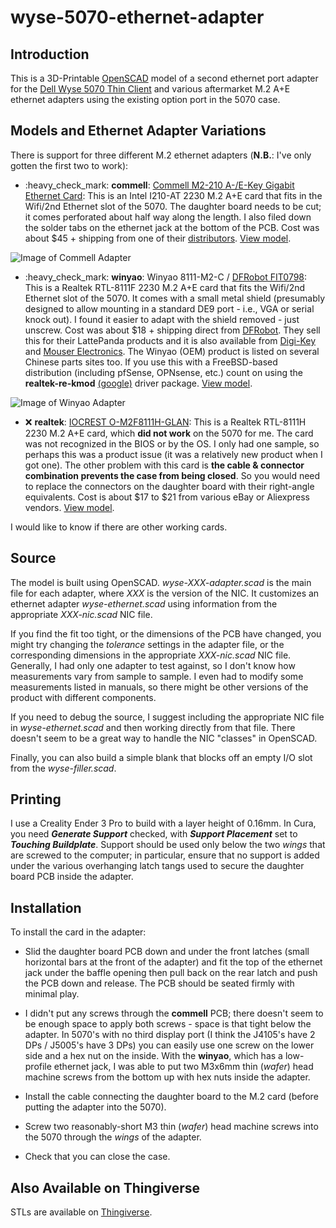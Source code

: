 # wyse-5070-ethernet-adapter

## Introduction

This is a 3D-Printable [OpenSCAD](https://openscad.org/) model of a second
ethernet port adapter for the [Dell Wyse 5070 Thin Client](https://www.dell.com/en-us/work/shop/wyse-endpoints-and-software/wyse-5070-thin-client/spd/wyse-5070-thin-client)
and various aftermarket M.2 A+E ethernet adapters using the existing option port
in the 5070 case.

## Models and Ethernet Adapter Variations

There is support for three different M.2 ethernet adapters (**N.B.**: I've only
gotten the first two to work):

- :heavy\_check\_mark: **commell**: [Commell M2-210 A-/E-Key Gigabit Ethernet Card](http://www.commell.com.tw/Product/Peripheral/M.2%20%28NGFF%29%20card/M2-210.htm):
  This is an Intel I210-AT 2230 M.2 A+E card that fits in the Wifi/2nd Ethernet
  slot of the 5070. The daughter board needs to be cut; it comes perforated
  about half way along the length. I also filed down the solder tabs on the
  ethernet jack at the bottom of the PCB. Cost was about $45 + shipping from one
  of their
  [distributors](http://www.commell.com.tw/distributor/Distributor.htm).
  [View model](../media/media/wyse-commell-adapter.stl "View Model of Commell Adapter").

![Image of Commell Adapter](../media/media/commell-view-interior.jpg?raw=true "Commell Adapter mounted in Wyse 5070")

- :heavy\_check\_mark: **winyao**: Winyao 8111-M2-C / [DFRobot FIT0798](https://www.dfrobot.com/product-2318.html):
  This is a Realtek RTL-8111F 2230 M.2 A+E card that fits the Wifi/2nd Ethernet
  slot of the 5070. It comes with a small metal shield (presumably designed to
  allow mounting in a standard DE9 port - i.e., VGA or serial knock out). I found
  it easier to adapt with the shield removed - just unscrew. Cost was about $18 +
  shipping direct from [DFRobot](https://www.dfrobot.com/product-2318.html). They
  sell this for their LattePanda products and it is also available from
  [Digi-Key](https://www.digikey.com/en/products/detail/dfrobot/FIT0798/14824986)
  and [Mouser Electronics](https://www.mouser.com/ProductDetail/DFRobot/FIT0798?qs=%2Fha2pyFadui97DZ%2FSy%2FYrWNYjzbmGQYac80ChPKoMVC2EQ7OhLzBwA%3D%3D).
  The Winyao (OEM) product is listed on several Chinese parts sites too. If you
  use this with a FreeBSD-based distribution (including pfSense, OPNsense, etc.)
  count on using the **realtek-re-kmod**
  [(google)](https://www.google.com/search?q=realtek-re-kmod) driver package.
  [View model](../media/media/wyse-winyao-adapter.stl "View Model of Winyao/DFRobot Adapter").

![Image of Winyao Adapter](../media/media/winyao-view-interior.jpg?raw=true "Winyao/DFRobot Adapter mounted in Wyse 5070")

- :x: **realtek**: [IOCREST O-M2F8111H-GLAN](http://www.iocrest.com/index.php?id=2178):
  This is a Realtek
  RTL-8111H 2230 M.2 A+E card, which **did not work** on the 5070 for me. The
  card was not recognized in the BIOS or by the OS. I only had one sample, so
  perhaps this was a product issue (it was a relatively new product when I got
  one). The other problem with this card is **the cable & connector combination
  prevents the case from being closed**. So you would need to replace the
  connectors on the daughter board with their right-angle equivalents. Cost is
  about $17 to $21 from various eBay or Aliexpress vendors.
  [View model](../media/media/wyse-realtek-adapter.stl "View Model of Realtek Adapter").

I would like to know if there are other working cards.

## Source

The model is built using OpenSCAD. *wyse-XXX-adapter.scad* is the main file for
each adapter, where *XXX* is the version of the NIC. It customizes an ethernet
adapter *wyse-ethernet.scad* using information from the appropriate
*XXX-nic.scad* NIC file.

If you find the fit too tight, or the dimensions of the PCB have changed, you
might try changing the *tolerance* settings in the adapter file, or the
corresponding dimensions in the appropriate *XXX-nic.scad* NIC file. Generally,
I had only one adapter to test against, so I don't know how measurements vary
from sample to sample. I even had to modify some measurements listed in manuals,
so there might be other versions of the product with different components.

If you need to debug the source, I suggest including the appropriate NIC file in
*wyse-ethernet.scad* and then working directly from that file. There doesn't
seem to be a great way to handle the NIC "classes" in OpenSCAD.

Finally, you can also build a simple blank that blocks off an empty I/O slot
from the *wyse-filler.scad*.

## Printing

I use a Creality Ender 3 Pro to build with a layer height of 0.16mm. In Cura,
you need ***Generate Support*** checked, with ***Support Placement*** set to
***Touching Buildplate***. Support should be used only below the two *wings*
that are screwed to the computer; in particular, ensure that no support is added
under the various overhanging latch tangs used to secure the daughter board PCB
inside the adapter.

## Installation

To install the card in the adapter:

- Slid the daughter board PCB down and under the front latches (small horizontal
  bars at the front of the adapter) and fit the top of the ethernet jack under
  the baffle opening then pull back on the rear latch and push the PCB down and
  release. The PCB should be seated firmly with minimal play.

- I didn't put any screws through the **commell** PCB; there doesn't seem to be
  enough space to apply both screws - space is that tight below the adapter.
  In 5070's with no third display port (I think the J4105's have 2 DPs / J5005's
  have 3 DPs) you can easily use one screw on the lower side and a hex nut on
  the inside. With the **winyao**, which has a low-profile ethernet jack, I was
  able to put two M3x6mm thin (*wafer*) head machine screws from the bottom up
  with hex nuts inside the adapter.

- Install the cable connecting the daughter board to the M.2 card (before
  putting the adapter into the 5070).

- Screw two reasonably-short M3 thin (*wafer*) head machine screws into the 5070
  through the *wings* of the adapter.

- Check that you can close the case.

## Also Available on Thingiverse

STLs are available on [Thingiverse](https://www.thingiverse.com/thing:4619323).
